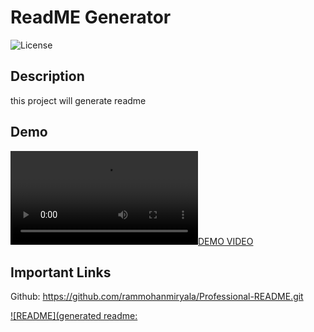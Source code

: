 # ReadME Generator

![License](https://img.shields.io/badge/Licence-MIT-blue)

## Description
this project  will generate readme 
## Demo
[![DEMO VIDEO](./assets/video.mp4)](./assets/video.mp4)

## Important Links
Github: https://github.com/rammohanmiryala/Professional-README.git

[![README](generated readme:](./Readme/Readme.md)




